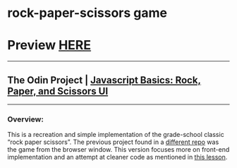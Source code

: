 # rock-paper-scissors game

# Preview [HERE](https://agarcian031.github.io/rps-game/)
---
## The Odin Project | [Javascript Basics: Rock, Paper, and Scissors UI](https://www.theodinproject.com/courses/web-development-101/lessons/rock-paper-scissors)
---
### Overview: 

This is a recreation and simple implementation of the grade-school classic “rock paper scissors”. The previous project found in a [different repo](https://github.com/agarcian031/rock-paper-scissors) was the game from the browser window. This version focuses more on front-end implementation and an attempt at cleaner code as mentioned in [this lesson](https://www.theodinproject.com/courses/web-development-101/lessons/clean-code). 
